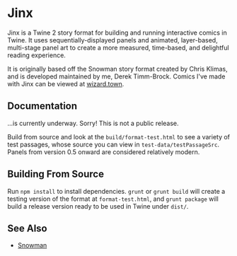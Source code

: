 # Jinx

Jinx is a Twine 2 story format for building and running interactive comics in Twine.  It uses sequentially-displayed panels and animated, layer-based, multi-stage panel art to create a more measured, time-based, and delightful reading experience.

It is originally based off the Snowman story format created by Chris Klimas, and is developed maintained by me, Derek Timm-Brock.  Comics I've made with Jinx can be viewed at [wizard.town](http://wizard.town).

## Documentation

...is currently underway.  Sorry!  This is not a public release.

Build from source and look at the `build/format-test.html` to see a variety of test passages, whose source you can view in `test-data/testPassageSrc`.  Panels from version 0.5 onward are considered relatively modern.

## Building From Source

Run `npm install` to install dependencies. `grunt` or `grunt build` will create a testing version of the format at `format-test.html`, and `grunt package` will build a release version ready to be used in Twine under `dist/`.

## See Also

- [Snowman](https://github.com/videlais/snowman)
